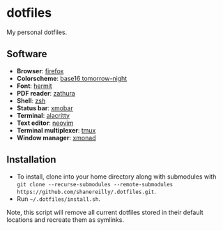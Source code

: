 # dotfiles
My personal dotfiles. 

## Software
- **Browser**: [firefox](https://www.mozilla.org/en-US/exp/firefox/)
- **Colorscheme**: [base16 tomorrow-night](https://github.com/chriskempson/base16-tomorrow-scheme)
- **Font**: [hermit](https://pcaro.es/p/hermit/)
- **PDF reader**: [zathura](https://pwmt.org/projects/zathura/)
- **Shell**: [zsh](http://zsh.sourceforge.net/)
- **Status bar**: [xmobar](https://xmobar.org/)
- **Terminal**: [alacritty](https://github.com/alacritty/alacritty)
- **Text editor**: [neovim](https://neovim.io/)
- **Terminal multiplexer**: [tmux](https://github.com/tmux/tmux/wiki)
- **Window manager**: [xmonad](https://xmonad.org/)

## Installation
- To install, clone into your home directory along with submodules with `git clone --recurse-submodules --remote-submodules https://github.com/shanereilly/.dotfiles.git`. 
- Run `~/.dotfiles/install.sh`. 

Note, this script will remove all current dotfiles stored in their default locations and recreate them as symlinks.
